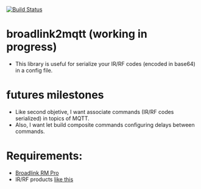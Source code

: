 [![Build Status](https://travis-ci.org/makiolo/broadlink2mqtt.svg?branch=master)](https://travis-ci.org/makiolo/broadlink2mqtt)
# broadlink2mqtt (working in progress)
- This library is useful for serialize your IR/RF codes (encoded in base64) in a config file.
# futures milestones
- Like second objetive, I want associate commands (IR/RF codes serialized) in topics of MQTT.
- Also, I want let build composite commands configuring delays between commands.

# Requirements:
- [Broadlink RM Pro](https://es.aliexpress.com/wholesale?catId=0&initiative_id=SB_20170730235037&SearchText=Broadlink+RM+Pro)
- IR/RF products [like this](https://www.amazon.es/gp/product/B01M6WWKFD/ref=oh_aui_detailpage_o03_s00?ie=UTF8&psc=1)
